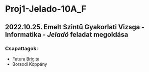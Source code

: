# **Proj1-Jelado-10A_F**
## 2022.10.25. Emelt Szintű Gyakorlati Vizsga - Informatika - _Jeladó_ feladat megoldása

### Csapattagok:
- Fatura Brigita
- Borsodi Koppány
